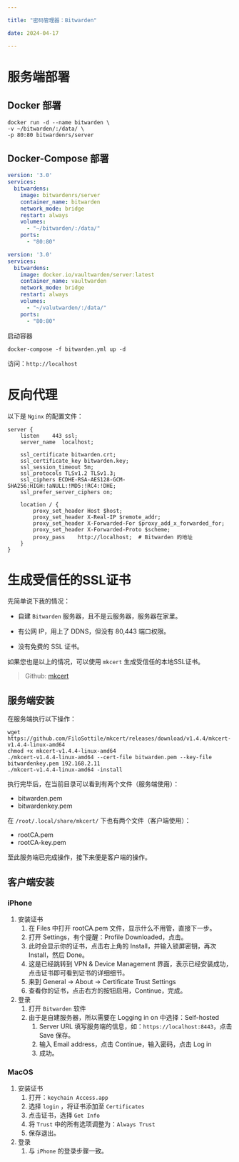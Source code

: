 ```yaml
---

title: "密码管理器：Bitwarden"

date: 2024-04-17

---
```


# 服务端部署

## Docker 部署

```shell
docker run -d --name bitwarden \
-v ~/bitwarden/:/data/ \
-p 80:80 bitwardenrs/server
```

## Docker-Compose 部署

```yml
version: '3.0'
services:
  bitwardens:
    image: bitwardenrs/server
    container_name: bitwarden
    network_mode: bridge
    restart: always
    volumes:
      - "~/bitwarden/:/data/"
    ports:
      - "80:80"
```

```yml
version: '3.0'
services:
  bitwardens:
    image: docker.io/vaultwarden/server:latest
    container_name: vaultwarden
    network_mode: bridge
    restart: always
    volumes:
      - "~/valutwarden/:/data/"
    ports:
      - "80:80"
```


启动容器

```shell
docker-compose -f bitwarden.yml up -d
```

访问：`http://localhost` 

# 反向代理

以下是 `Nginx` 的配置文件：

```nginx
server {
    listen    443 ssl;
    server_name  localhost;

    ssl_certificate bitwarden.crt;
    ssl_certificate_key bitwarden.key;
    ssl_session_timeout 5m;
    ssl_protocols TLSv1.2 TLSv1.3;
    ssl_ciphers ECDHE-RSA-AES128-GCM-SHA256:HIGH:!aNULL:!MD5:!RC4:!DHE;
    ssl_prefer_server_ciphers on;
    
    location / {
        proxy_set_header Host $host; 
        proxy_set_header X-Real-IP $remote_addr; 
        proxy_set_header X-Forwarded-For $proxy_add_x_forwarded_for; 
        proxy_set_header X-Forwarded-Proto $scheme; 
        proxy_pass    http://localhost;  # Bitwarden 的地址
    }
}
```


# 生成受信任的SSL证书

先简单说下我的情况：

- 自建 `Bitwarden` 服务器，且不是云服务器，服务器在家里。

- 有公网 IP，用上了 DDNS，但没有 80,443 端口权限。

- 没有免费的 SSL 证书。

如果您也是以上的情况，可以使用 `mkcert` 生成受信任的本地SSL证书。

> Github: [mkcert](https://github.com/FiloSottile/mkcert)

## 服务端安装

在服务端执行以下操作：

```shell
wget https://github.com/FiloSottile/mkcert/releases/download/v1.4.4/mkcert-v1.4.4-linux-amd64
chmod +x mkcert-v1.4.4-linux-amd64
./mkcert-v1.4.4-linux-amd64 --cert-file bitwarden.pem --key-file bitwardenkey.pem 192.168.2.11
./mkcert-v1.4.4-linux-amd64 -install
```

执行完毕后，在当前目录可以看到有两个文件（服务端使用）：

- bitwarden.pem
- bitwardenkey.pem

在 `/root/.local/share/mkcert/` 下也有两个文件（客户端使用）：

- rootCA.pem
- rootCA-key.pem

至此服务端已完成操作，接下来便是客户端的操作。

## 客户端安装

### iPhone

1. 安装证书
   1. 在 Files 中打开 rootCA.pem 文件，显示什么不用管，直接下一步。
   2. 打开 Settings，有个提醒：Profile Downloaded，点击。
   3. 此时会显示你的证书，点击右上角的 Install，并输入锁屏密钥，再次 Install，然后 Done。
   4. 这是已经跳转到 VPN & Device Management 界面，表示已经安装成功，点击证书即可看到证书的详细细节。
   5. 来到 General -> About -> Certificate Trust Settings
   6. 查看你的证书，点击右方的按钮启用，Continue，完成。
2. 登录
   1. 打开 `Bitwarden` 软件
   2. 由于是自建服务器，所以需要在 Logging in on 中选择：Self-hosted
      1. Server URL 填写服务端的信息，如：`https://localhost:8443`，点击 Save 保存。
      2. 输入 Email address，点击 Continue，输入密码，点击 Log in
      3. 成功。

### MacOS

1. 安装证书
   1. 打开：`keychain Access.app` 
   2. 选择 `login` ，将证书添加至 `Certificates` 
   3. 点击证书，选择 `Get Info` 
   4. 将 `Trust` 中的所有选项调整为：`Always Trust`
   5. 保存退出。
2. 登录
   1. 与 `iPhone` 的登录步骤一致。
